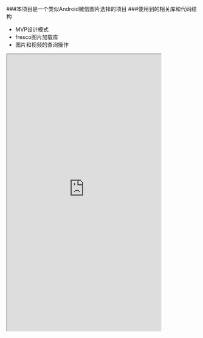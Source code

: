
###本项目是一个类似Android微信图片选择的项目
###使用到的相关库和代码结构
* MVP设计模式
* fresco图片加载库
* 图片和视频的查询操作

<iframe height=728 width=405 src="https://raw.githubusercontent.com/iknow4/iknow.Images/a64751bcb8ce190c4a4eba7be64bef2b07d2f04a/gif/ImagePicker.gif">

